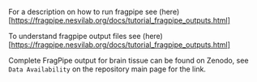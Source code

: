 For a description on how to run fragpipe see (here)[https://fragpipe.nesvilab.org/docs/tutorial_fragpipe_outputs.html]

To understand fragpipe output files see (here)[https://fragpipe.nesvilab.org/docs/tutorial_fragpipe_outputs.html]


Complete FragPipe output for brain tissue can be found on Zenodo, see `Data Availability` on the repository main page for the link.
